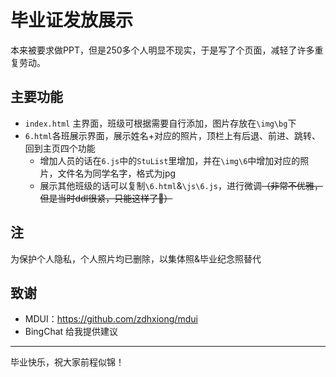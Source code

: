 # 毕业证发放展示

本来被要求做PPT，但是250多个人明显不现实，于是写了个页面，减轻了许多重复劳动。

## 主要功能

- `index.html` 主界面，班级可根据需要自行添加，图片存放在`\img\bg`下
- `6.html`各班展示界面，展示姓名+对应的照片，顶栏上有后退、前进、跳转、回到主页四个功能
  - 增加人员的话在`6.js`中的`StuList`里增加，并在`\img\6`中增加对应的照片，文件名为同学名字，格式为jpg
  - 展示其他班级的话可以复制`\6.html`&`\js\6.js`，进行微调~~（非常不优雅，但是当时ddl很紧，只能这样了🤯）~~

## 注

为保护个人隐私，个人照片均已删除，以集体照&毕业纪念照替代

## 致谢

- MDUI：<https://github.com/zdhxiong/mdui>
- BingChat 给我提供建议

---

毕业快乐，祝大家前程似锦！



